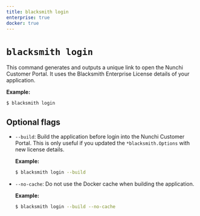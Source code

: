 ```yaml
---
title: blacksmith login
enterprise: true
docker: true
---
```


# `blacksmith login`

This command generates and outputs a unique link to open the Nunchi Customer Portal.
It uses the Blacksmith Enterprise License details of your application.

**Example:**
```bash
$ blacksmith login

```

## Optional flags

- `--build`: Build the application before login into the Nunchi Customer Portal.
  This is only useful if you updated the `*blacksmith.Options` with new license
  details.

  **Example:**
  ```bash
  $ blacksmith login --build

  ```

- `--no-cache`: Do not use the Docker cache when building the application.

  **Example:**
  ```bash
  $ blacksmith login --build --no-cache

  ```

